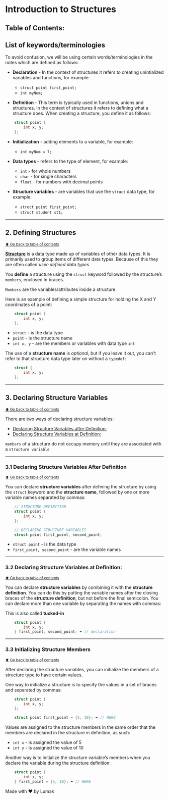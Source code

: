 # Introduction to Structures

## Table of Contents:


## List of keywords/terminologies
To avoid confusion, we will be using certain words/terminologies in the notes which are defined as follows:
- **Declaration** - In the context of structures it refers to creating unintialized variables and functions, for example:
  - `struct point first_point;`
  - `int myNum;`

- **Definition** - This term is typically used in functions, unions and structures. In the context of structures it refers to defining what a structure does. When creating a structure, you define it as follows:
```c
    struct point {
        int x, y;
    };
```
- **Initialization** - adding elements to a variable, for example:
  - `int myNum = 7;`
  
- **Data types** - refers to the type of element, for example:
  - `int` - for whole numbers
  - `char` - for single characters
  - `float` - for numbers with decimal points
  
- **Structure variables** - are variables that use the `struct` data type, for example:
  - `struct point first_point;`
  - `struct student st1;`
---
## 2.  Defining Structures

<sub> [⬆ Go back to table of contents](#table-of-contents) </sub>

<ins>**Structure**</ins> is a data type made up of variables of other data types. It is primarily used to group items of different data types. Because of this they are often called *user-defined data types*

You **define** a structure using the `struct` keyword followed by the structure’s `members`, enclosed in braces.

`Members` are the variables/attributes inside a structure. 

Here is an example of defining a simple structure for holding the X and Y coordinates of a point: 
```c
    struct point {
        int x, y;
    };
```
- `struct` - is the data type
- `point` - is the structure name
- `int x, y` - are the members or variables with data type `int`
  
The use of a **structure name** is *optional*, but if you leave it out, you can't refer to that structure data type later on without a `typedef`:
```c
    struct {
        int x, y;
    };
```

---
## 3. Declaring Structure Variables
<sub> [⬆ Go back to table of contents](#table-of-contents) </sub>

There are two ways of declaring structure variables:
- [Declaring Structure Variables after Definition:](#31-declaring-structure-variables-after-definition)
- [Declaring Structure Variables at Definition:](#32-declaring-structure-variables-at-definition)


`members` of a structure do not occupy memory until they are associated with a `structure variable`

---

### 3.1 Declaring Structure Variables After Definition

<sub> [⬆ Go back to table of contents](#table-of-contents) </sub>

You can declare **structure variables** after defining the structure by using the `struct` keyword and the **structure name**, followed by one or more variable names separated by commas:
```c
    // STRUCTURE DEFINITION
    struct point {
        int x, y;
    };

    // DECLARING STRUCTURE VARIABLES
    struct point first_point, second_point;
```
- `struct point` - is the data type
- `first_point, second_point` - are the variable names

---

### 3.2 Declaring Structure Variables at Definition:

<sub> [⬆ Go back to table of contents](#table-of-contents) </sub>

You can declare **structure variables** by combining it with the **structure definition**. You can do this by putting the variable names after the closing braces of the **structure definition**, but not before the final semicolon. You can declare more than one variable by separating the names with commas:

This is also called **tucked-in**
```c
    struct point {
        int x, y;
    } first_point, second_point; ⬅ // declaration
```

---

### 3.3 Initializing Structure Members

<sub> [⬆ Go back to table of contents](#table-of-contents) </sub>

After declaring the structure variables, you can initialize the members of a structure type to have certain values.

One way to initialize a structure is to specify the values in a set of braces and separated by commas:
```c
    struct point {
        int x, y;
    };

    struct point first_point = {5, 10}; ⬅ // HERE
```
Values are assigned to the structure members in the same order that the members are declared in the structure in definition, as such:
- `int x` - is assigned the value of 5
- `int y` - is assigned the value of 10

Another way is to initialize the structure variable’s members when you declare the variable during the structure definition: 
```c
    struct point {
        int x, y;
    } first_point = {5, 10}; ⬅ // HERE
```

Made with ♥ by Lumak